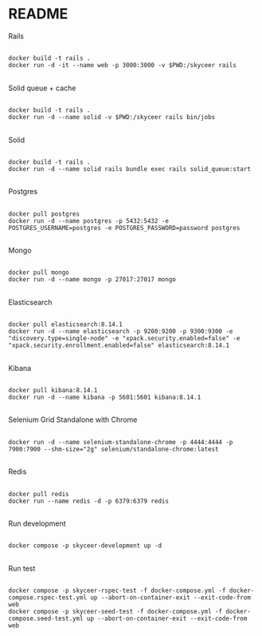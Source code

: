 # README

Rails
  ##
    docker build -t rails .
    docker run -d -it --name web -p 3000:3000 -v $PWD:/skyceer rails
  ##
Solid queue + cache
  ##
    docker build -t rails .
    docker run -d --name solid -v $PWD:/skyceer rails bin/jobs
  ##
Solid
  ##
    docker build -t rails .
    docker run -d --name solid rails bundle exec rails solid_queue:start
  ##
Postgres
  ##
    docker pull postgres
    docker run -d --name postgres -p 5432:5432 -e POSTGRES_USERNAME=postgres -e POSTGRES_PASSWORD=password postgres
  ##
Mongo
  ##
    docker pull mongo
    docker run -d --name mongo -p 27017:27017 mongo
  ##
Elasticsearch
  ##
    docker pull elasticsearch:8.14.1
    docker run -d --name elasticsearch -p 9200:9200 -p 9300:9300 -e "discovery.type=single-node" -e "xpack.security.enabled=false" -e "xpack.security.enrollment.enabled=false" elasticsearch:8.14.1
  ##
Kibana
  ##
    docker pull kibana:8.14.1
    docker run -d --name kibana -p 5601:5601 kibana:8.14.1
  ##
Selenium Grid Standalone with Chrome
  ##
    docker run -d --name selenium-standalone-chrome -p 4444:4444 -p 7900:7900 --shm-size="2g" selenium/standalone-chrome:latest
  ##
Redis
  ##
    docker pull redis
    docker run --name redis -d -p 6379:6379 redis
  ##
Run development
  ##
    docker compose -p skyceer-development up -d
  ##
Run test
  ##
    docker compose -p skyceer-rspec-test -f docker-compose.yml -f docker-compose.rspec-test.yml up --abort-on-container-exit --exit-code-from web
    docker compose -p skyceer-seed-test -f docker-compose.yml -f docker-compose.seed-test.yml up --abort-on-container-exit --exit-code-from web
  ##
  